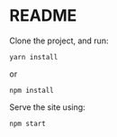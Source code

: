 # README #

Clone the project, and run:

```
yarn install

```
or
```
npm install
```

Serve the site using:
```
npm start
```